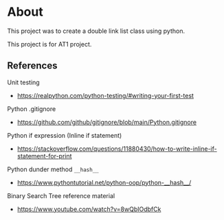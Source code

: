 # About
This project was to create a double link list class using python.

This project is for AT1 project.

## References
Unit testing 
- https://realpython.com/python-testing/#writing-your-first-test

Python .gitignore
- https://github.com/github/gitignore/blob/main/Python.gitignore

Python if expression (Inline if statement)
- https://stackoverflow.com/questions/11880430/how-to-write-inline-if-statement-for-print

Python dunder method `__hash__`
- https://www.pythontutorial.net/python-oop/python-__hash__/

Binary Search Tree reference material
- https://www.youtube.com/watch?v=8wQbIOdbfCk